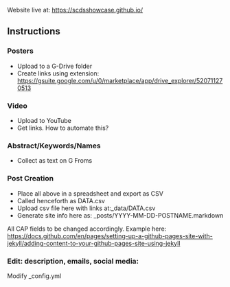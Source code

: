 Website live at: https://scdsshowcase.github.io/

## Instructions
### Posters
- Upload to a G-Drive folder
- Create links using extension: https://gsuite.google.com/u/0/marketplace/app/drive_explorer/520711270513

### Video
- Upload to YouTube
- Get links. How to automate this?

### Abstract/Keywords/Names
- Collect as text on G Froms

### Post Creation
- Place all above in a spreadsheet and export as CSV
- Called henceforth as DATA.csv
- Upload csv file here with links at:_data/DATA.csv
- Generate site info here as: _posts/YYYY-MM-DD-POSTNAME.markdown

All CAP fields to be changed accordingly. 
Example here: https://docs.github.com/en/pages/setting-up-a-github-pages-site-with-jekyll/adding-content-to-your-github-pages-site-using-jekyll

### Edit: description, emails, social media:
Modify _config.yml

